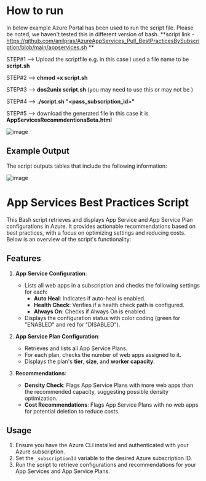 
# How to run

In below example Azure Portal has been used to run the script file. Please be noted, we haven't tested this in different version of bash.
**script link - https://github.com/anilpras/AzureAppServices_Pull_BestPracticesBySubscription/blob/main/appservices.sh **

STEP#1 --> Upload the scriptfile e.g. in this case i used a file name to be **script.sh**

STEP#2 --> **chmod +x script.sh**

STEP#3 --> **dos2unix script.sh**  (you may need to use this or may not be )

STEP#4 --> **./script.sh "<pass_subscription_id>"**

STEP#5 --> download the generated file in this case it is **AppServicesRecommdentionaBeta.html**

![image](https://github.com/user-attachments/assets/be024096-88e3-420a-bbe7-05292c9601a6)

## Example Output

The script outputs tables that include the following information:

![image](https://github.com/user-attachments/assets/e649d4bd-81df-4a8d-9fdd-94e69ac52e56)

# App Services Best Practices Script

This Bash script retrieves and displays App Service and App Service Plan configurations in Azure. It provides actionable recommendations based on best practices, with a focus on optimizing settings and reducing costs. Below is an overview of the script's functionality:

## Features

1. **App Service Configuration**:
   - Lists all web apps in a subscription and checks the following settings for each:
     - **Auto Heal**: Indicates if auto-heal is enabled.
     - **Health Check**: Verifies if a health check path is configured.
     - **Always On**: Checks if Always On is enabled.
   - Displays the configuration status with color coding (green for "ENABLED" and red for "DISABLED").

2. **App Service Plan Configuration**:
   - Retrieves and lists all App Service Plans.
   - For each plan, checks the number of web apps assigned to it.
   - Displays the plan's **tier**, **size**, and **worker capacity**.
   
3. **Recommendations**:
   - **Density Check**: Flags App Service Plans with more web apps than the recommended capacity, suggesting possible density optimization.
   - **Cost Recommendations**: Flags App Service Plans with no web apps for potential deletion to reduce costs.

## Usage

1. Ensure you have the Azure CLI installed and authenticated with your Azure subscription.
2. Set the `_subscriptionId` variable to the desired Azure subscription ID.
3. Run the script to retrieve configurations and recommendations for your App Services and App Service Plans.




